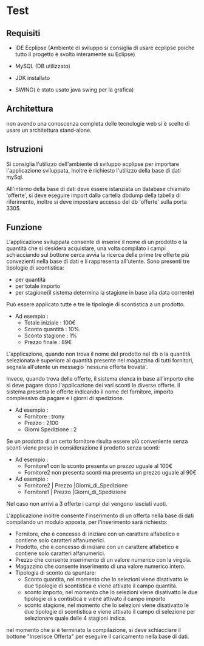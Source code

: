 # Test
## Requisiti
- IDE Ecplipse (Ambiente di sviluppo si consiglia di usare ecplipse poiche tutto il progetto è svolto interamente su Eclipse)

- MySQL (DB utilizzato)

- JDK installato

- SWING( è stato usato java swing per la grafica)
## Architettura
 non avendo una conoscenza completa  delle tecnologie web si è scelto di usare un architettura stand-alone. 
## Istruzioni
 Si consiglia l'utilizzo dell'ambiente di sviluppo ecplipse per importare l'applicazione sviluppata, Inoltre è richiesto l'utilizzo della base di dati mySql.
 
 All'interno della base di dati deve essere istanziata un database chiamato 'offerte', si deve eseguire import dalla cartella dbdump della tabella di riferimento, inoltre si deve impostare accesso del db 'offerte' sulla porta 3305.
 
## Funzione

L'applicazione sviluppata consente di inserire il nome di un prodotto e la quantità che si desidera acquistare, una volta compilato i campi schiacciando sul bottone cerca avvia la ricerca delle prime tre offerte più convezienti  nella base di dati e li rappresenta all'utente.
Sono presenti tre tipologie di scontistica:
- per quantità
- per totale importo
- per stagione(il sistema determina la stagione in base alla data corrente)

Può essere applicato tutte e tre le tipologie di scontistica a un prodotto.


- Ad esempio : 
    - Totale iniziale  :  100€    
    - Sconto quantità  :  10%
    - Sconto stagione  :  1%
    - Prezzo finale    :	89€
	
L'applicazione, quando non trova il nome del prodotto nel db o la quantità selezionata è superiore al quantità presente nel magazzina di tutti fornitori, segnala all'utente un messagio 'nessuna offerta trovata'.

Invece, quando trova delle offerte, il sistema elenca in base all'importo che si deve pagare dopo l'applicazione dei vari sconti le diverse offerte.
il sistema presenta le offerte indicando il nome del fornitore, importo complessivo da pagare e i giorni di spedizione.

- Ad esempio : 
    - Fornitore        : trony  
    - Prezzo           : 2100 
    - Giorni Spedizione : 2 

Se un prodotto di un certo fornitore risulta essere più conveniente senza sconti viene preso in considerazione il prodotto senza sconti:

- Ad esempio : 
    - Fornitore1 con lo sconto  presenta un prezzo uguale al 100€
    - Fornitore2 non presenta sconti ma presenta un prezzo uguale al 90€
- Ad esempio : 
    - Fornitore2 | Prezzo |Giorni_di_Spedizione
    - Fornitore1 | Prezzo |Giorni_di_Spedizione
	

Nel caso non arrivi a 3 offerte i campi dei vengono lasciati vuoti.


L'applicazione inoltre consente l'inserimento di un offerta nella base di dati compilando un modulo apposta, per l'inserimento sarà richiesto:
- Fornitore, che è concesso di iniziare con un carattere alfabetico e contiene solo caratteri alfanumerici.
- Prodotto, che è concesso di iniziare con un carattere alfabetico e contiene solo   caratteri alfanumerici.
- Prezzo che consente inserimento di un valore numerico con la virgola.
- Magazzino che consente inserimento di una valore numerico intero.
- Tipologia di sconto da spuntare:
    - Sconto quantita, nel momento che lo selezioni viene disativatto le due tipologie 		di scontistica e viene attivato il campo quantità.
    - sconto importo, nel momento che lo selezioni viene disativatto le due tipologie di s		contistica e viene attivato il campo importo
    - sconto stagione, nel momento che lo selezioni viene disativatto le due tipologie 		di scontistica e viene attivato il campo di selezione per selezionare quale 		delle 4 stagioni indica.

nel momento che si è terminato la compilazione, si deve schiacciare il bottone "Inserisce Offerta" per eseguire il caricamento nella base di dati.





